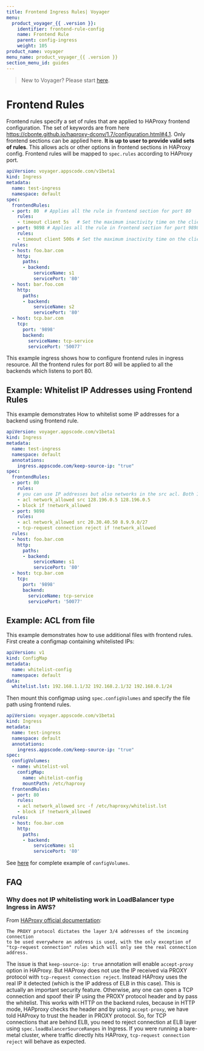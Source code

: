 ```yaml
---
title: Frontend Ingress Rules| Voyager
menu:
  product_voyager_{{ .version }}:
    identifier: frontend-rule-config
    name: Frontend Rule
    parent: config-ingress
    weight: 105
product_name: voyager
menu_name: product_voyager_{{ .version }}
section_menu_id: guides
---
```

> New to Voyager? Please start [here](/docs/concepts/overview.md).

# Frontend Rules

Frontend rules specify a set of rules that are applied to HAProxy frontend configuration.
The set of keywords are from here https://cbonte.github.io/haproxy-dconv/1.7/configuration.html#4.1.
Only frontend sections can be applied here. **It is up to user to provide valid sets of rules**.
This allows acls or other options in frontend sections in HAProxy config. Frontend rules will be mapped to `spec.rules` according to HAProxy port.


```yaml
apiVersion: voyager.appscode.com/v1beta1
kind: Ingress
metadata:
  name: test-ingress
  namespace: default
spec:
  frontendRules:
  - port: 80  # Applies all the rule in frontend section for port 80
    rules:
    - timeout client 5s   # Set the maximum inactivity time on the client side.
  - port: 9898 # Applies all the rule in frontend section for port 9898
    rules:
    - timeout client 500s # Set the maximum inactivity time on the client side.
  rules:
  - host: foo.bar.com
    http:
      paths:
      - backend:
          serviceName: s1
          servicePort: '80'
  - host: bar.foo.com
    http:
      paths:
      - backend:
          serviceName: s2
          servicePort: '80'
  - host: tcp.bar.com
    tcp:
      port: '9898'
      backend:
        serviceName: tcp-service
        servicePort: '50077'
```

This example ingress shows how to configure frontend rules in ingress resource. All the frontend rules for port 80
will be applied to all the backends which listens to port 80.


## Example: Whitelist IP Addresses using Frontend Rules
This example demonstrates How to whitelist some IP addresses for a backend using frontend rule.

```yaml
apiVersion: voyager.appscode.com/v1beta1
kind: Ingress
metadata:
  name: test-ingress
  namespace: default
  annotations:
    ingress.appscode.com/keep-source-ip: "true"
spec:
  frontendRules:
  - port: 80
    rules:
    # you can use IP addresses but also networks in the src acl. Both 192.168.20.0/24 and 192.168.10.3 work.
    - acl network_allowed src 128.196.0.5 128.196.0.5
    - block if !network_allowed
  - port: 9898
    rules:
    - acl network_allowed src 20.30.40.50 8.9.9.0/27
    - tcp-request connection reject if !network_allowed
  rules:
  - host: foo.bar.com
    http:
      paths:
      - backend:
          serviceName: s1
          servicePort: '80'
  - host: tcp.bar.com
    tcp:
      port: '9898'
      backend:
        serviceName: tcp-service
        servicePort: '50077'
```

## Example: ACL from file

This example demonstrates how to use additional files with frontend rules. First create a configmap containing whitelisted IPs:

```yaml
apiVersion: v1
kind: ConfigMap
metadata:
  name: whitelist-config
  namespace: default
data:
  whitelist.lst: 192.168.1.1/32 192.168.2.1/32 192.168.0.1/24
```

Then mount this configmap using `spec.configVolumes` and specify the file path using frontend rules.

```yaml
apiVersion: voyager.appscode.com/v1beta1
kind: Ingress
metadata:
  name: test-ingress
  namespace: default
  annotations:
    ingress.appscode.com/keep-source-ip: "true"
spec:
  configVolumes:
  - name: whitelist-vol
    configMap:
      name: whitelist-config
      mountPath: /etc/haproxy
  frontendRules:
  - port: 80
    rules:
    - acl network_allowed src -f /etc/haproxy/whitelist.lst
    - block if !network_allowed
  rules:
  - host: foo.bar.com
    http:
      paths:
      - backend:
          serviceName: s1
          servicePort: '80'
```

See [here](/docs/guides/ingress/configuration/config-volumes.md) for complete example of `configVolumes`.

## FAQ

### Why does not IP whitelisting work in LoadBalancer type Ingress in AWS?

From [HAProxy official documentation](https://cbonte.github.io/haproxy-dconv/1.7/configuration.html#5.1-accept-proxy):

 ```
The PROXY protocol dictates the layer 3/4 addresses of the incoming connection
to be used everywhere an address is used, with the only exception of
"tcp-request connection" rules which will only see the real connection address.
```

The issue is that `keep-source-ip: true` annotation will enable `accept-proxy` option in HAProxy. But HAProxy does not use the IP received via PROXY protocol with `tcp-request connection reject`. Instead HAProxy uses the real IP it detected (which is the IP address of ELB in this case). This is actually an important security feature. Otherwise, any one can open a TCP connection and spoof their IP using the PROXY protocol header and by pass the whitelist. This works with HTTP on the backend rules, because in HTTP mode, HAPproxy checks the header and by using `accept-proxy`, we have told HAProxy to trust the header in PROXY protocol. So, for TCP connections that are behind ELB, you need to reject connection at ELB layer using `spec.loadBalancerSourceRanges` in Ingress. If you were running a bare-metal cluster, where traffic directly hits HAProxy, `tcp-request connection reject` will behave as expected.
